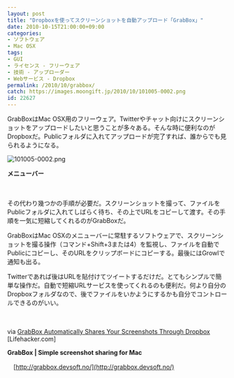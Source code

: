 ```yaml
---
layout: post
title: "Dropboxを使ってスクリーンショットを自動アップロード「GrabBox」"
date: 2010-10-15T21:00:00+09:00
categories:
- ソフトウェア
- Mac OSX
tags: 
- GUI
- ライセンス - フリーウェア
- 技術 - アップローダー
- Webサービス - Dropbox
permalink: /2010/10/grabbox/
catch: https://images.moongift.jp/2010/10/101005-0002.png
id: 22627
---
```

GrabBoxはMac OSX用のフリーウェア。Twitterやチャット向けにスクリーンショットをアップロードしたいと思うことが多々ある。そんな時に便利なのがDropboxだ。Publicフォルダに入れてアップロードが完了すれば、誰からでも見られるようになる。

  

![101005-0002.png](https://images.moongift.jp/2010/10/101005-0002.png)  
  
**メニューバー**

  

　

  

その代わり幾つかの手順が必要だ。スクリーンショットを撮って、ファイルをPublicフォルダに入れてしばらく待ち、その上でURLをコピーして渡す。その手順を一気に短縮してくれるのがGrabBoxだ。

  
<!--more-->

GrabBoxはMac OSXのメニューバーに常駐するソフトウェアで、スクリーンショットを撮る操作（コマンド+Shift+3または4）を監視し、ファイルを自動でPublicにコピーし、そのURLをクリップボードにコピーする。最後にはGrowlで通知も出る。

  

Twitterであれば後はURLを貼付けてツイートするだけだ。とてもシンプルで簡単な操作だ。自動で短縮URLサービスを使ってくれるのも便利だ。何より自分のDropboxフォルダなので、後でファイルをいかようにするかも自分でコントロールできるのがいい。

  

　

  

via [GrabBox Automatically Shares Your Screenshots Through Dropbox](http://lifehacker.com/5654670/grabbox-automatically-shares-your-screenshots-through-dropbox) [Lifehacker.com]

  

**GrabBox | Simple screenshot sharing for Mac**  
  
　[http://grabbox.devsoft.no/](http://grabbox.devsoft.no/)

  
